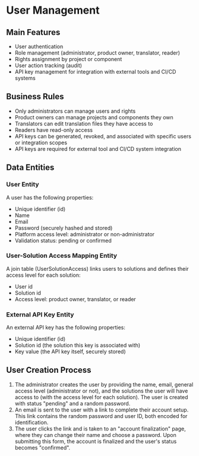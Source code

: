 # User Management

## Main Features

- User authentication
- Role management (administrator, product owner, translator, reader)
- Rights assignment by project or component
- User action tracking (audit)
- API key management for integration with external tools and CI/CD systems

## Business Rules

- Only administrators can manage users and rights
- Product owners can manage projects and components they own
- Translators can edit translation files they have access to
- Readers have read-only access
- API keys can be generated, revoked, and associated with specific users or integration scopes
- API keys are required for external tool and CI/CD system integration

## Data Entities

### User Entity

A user has the following properties:
- Unique identifier (id)
- Name
- Email
- Password (securely hashed and stored)
- Platform access level: administrator or non-administrator
- Validation status: pending or confirmed

### User-Solution Access Mapping Entity

A join table (UserSolutionAccess) links users to solutions and defines their access level for each solution:
- User id
- Solution id
- Access level: product owner, translator, or reader

### External API Key Entity

An external API key has the following properties:
- Unique identifier (id)
- Solution id (the solution this key is associated with)
- Key value (the API key itself, securely stored)

## User Creation Process

1. The administrator creates the user by providing the name, email, general access level (administrator or not), and the solutions the user will have access to (with the access level for each solution). The user is created with status "pending" and a random password.
2. An email is sent to the user with a link to complete their account setup. This link contains the random password and user ID, both encoded for identification.
3. The user clicks the link and is taken to an "account finalization" page, where they can change their name and choose a password. Upon submitting this form, the account is finalized and the user's status becomes "confirmed".
